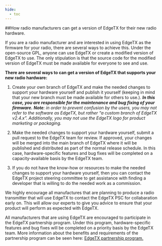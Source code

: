 ```yaml
---
hide:
  - toc
---
```



##How radio manufacturers can get a version of EdgeTX for their new radio hardware.

If you are a radio manufacturer and are interested in using EdgeTX as the firmware for your radio, there are several ways to achieve this. Under the open-source GPL, anyone can use EdgeTX or create a modified version of EdgeTX to use. The only stipulation is that the source code for the modified version of EdgeTX must be made available for everyone to see and use.

**There are several ways to can get a version of EdgeTX that supports your new radio hardware:**


1. Create your own branch of EdgeTX and make the needed changes to support your hardware yourself and publish it yourself (keeping in mind that your new branch must be made available for others to use.). ***In this case, you are responsible for the maintenance and bug fixing of your firmware.*** 
***Note**: in order to prevent confusion by the users, you may not refer to the software as EdgeTX, but rather “a custom branch of EdgeTX v2.4.x”.  Additionally, you may not use the EdgeTX logo for product marketing or packaging.*


2. Make the needed changes to support your hardware yourself, submit a pull request to the EdgeTX team for review.  If approved, your changes will be merged into the main branch of EdgeTX where it will be published and distributed as part of the normal release schedule. In this case, hardware-specific features and bug fixes will be completed on a capacity-available basis by the EdgeTX team.

3. If you do not have the know-how or resources to make the needed changes to support your hardware yourself, then you can contact the EdgeTX project steering committee to get assistance with finding a developer that is willing to do the needed work as a commission. 

We highly encourage all manufactures that are planning to produce a radio transmitter that will use EdgeTX to contact the EdgeTX PSC for collabaration early on. This will allow our experts to give you advice to ensure that your product will perform as expected with EdgeTX.

All manufacturers that are using EdgeTX are encouraged to participate in the EdgeTX partnership program.  Under this program, hardware-specific features and bug fixes will be completed on a priority basis by the EdgeTX team. More information about the benefits and requirements of the partnership program can be seen here: [EdgeTX partnership program.](partnershipprogram.md)

